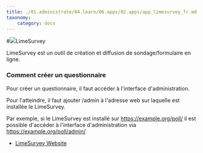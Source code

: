 ```yaml
---
title: ./01.administrate/04.learn/06.apps/02.apps/app_limesurvey_fr.md
taxonomy:
    category: docs
---
```

#<img src="/images/limesurvey.png">LimeSurvey

LimeSurvey est un outil de création et diffusion de sondage/formulaire en ligne.

### Comment créer un questionnaire
Pour créer un questionnaire, il faut accéder à l'interface d'administration.

Pour l'atteindre, il faut ajouter /admin à l'adresse web sur laquelle est installée le LimeSurvey.

Par exemple, si le LimeSurvey est installé sur https://example.org/poll/ il est possible d'accéder à l'interface d'administration via https://example.org/poll/admin/

* [LimeSurvey Website](https://www.limesurvey.org/)

